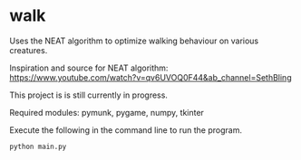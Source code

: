 # walk
Uses the NEAT algorithm to optimize walking behaviour on various creatures.

Inspiration and source for NEAT algorithm: https://www.youtube.com/watch?v=qv6UVOQ0F44&ab_channel=SethBling

This project is is still currently in progress.

Required modules: pymunk, pygame, numpy, tkinter

Execute the following in the command line to run the program.
```
python main.py
```

